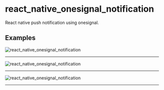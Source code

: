 # react_native_onesignal_notification
React native push notification using onesignal.

## Examples
![react_native_onesignal_notification](https://github.com/LazyBruceWayne/react_native_onesignal_notification/blob/master/1.jpeg)
<hr>

![react_native_onesignal_notification](https://github.com/LazyBruceWayne/react_native_onesignal_notification/blob/master/2.jpeg)
<hr>

![react_native_onesignal_notification](https://github.com/LazyBruceWayne/react_native_onesignal_notification/blob/master/3.jpeg)
<hr>
